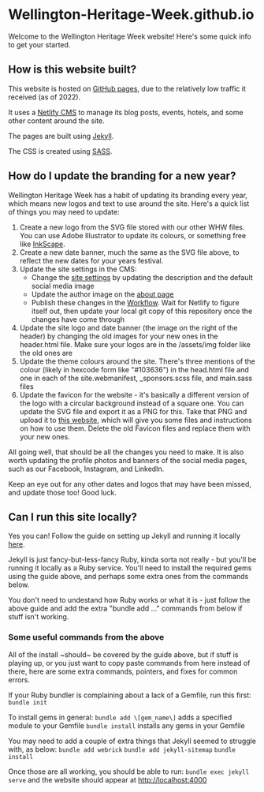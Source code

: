 # Wellington-Heritage-Week.github.io

Welcome to the Wellington Heritage Week website! Here's some quick info to get your started.

## How is this website built?
This website is hosted on [GitHub pages](https://pages.github.com/), due to the relatively low traffic it received (as of 2022).

It uses a [Netlify CMS](https://www.netlifycms.org/) to manage its blog posts, events, hotels, and some other content around the site.

The pages are built using [Jekyll](https://jekyllrb.com/).

The CSS is created using [SASS](https://sass-lang.com/).

## How do I update the branding for a new year?
Wellington Heritage Week has a habit of updating its branding every year, which means new logos and text to use around the site. Here's a quick list of things you may need to update:

1. Create a new logo from the SVG file stored with our other WHW files. You can use Adobe Illustrator to update its colours, or something free like [InkScape](https://inkscape.org/).
2. Create a new date banner, much the same as the SVG file above, to reflect the new dates for your years festival.
3. Update the site settings in the CMS:
    * Change the [site settings](https://wellingtonheritageweek.co.nz/admin/#/collections/settings/entries/site) by updating the description and the default social media image
    * Update the author image on the [about page](https://wellingtonheritageweek.co.nz/admin/#/collections/settings/entries/about)
    * Publish these changes in the [Workflow](https://wellingtonheritageweek.co.nz/admin/#/workflow). Wait for Netlify to figure itself out, then update your local git copy of this repository once the changes have come through
4. Update the site logo and date banner (the image on the right of the header) by changing the old images for your new ones in the header.html file. Make sure your logos are in the /assets/img folder like the old ones are
5. Update the theme colours around the site. There's three mentions of the colour (likely in hexcode form like "#103636") in the head.html file and one in each of the site.webmanifest, \_sponsors.scss file, and main.sass files
6. Update the favicon for the website - it's basically a different version of the logo with a circular background instead of a square one. You can update the SVG file and export it as a PNG for this. Take that PNG and upload it to [this website](https://favicon.io/), which will give you some files and instructions on how to use them. Delete the old Favicon files and replace them with your new ones.

All going well, that should be all the changes you need to make. It is also worth updating the profile photos and banners of the social media pages, such as our Facebook, Instagram, and LinkedIn.

Keep an eye out for any other dates and logos that may have been missed, and update those too! Good luck.

## Can I run this site locally?
Yes you can! Follow the guide on setting up Jekyll and running it locally [here](https://docs.github.com/en/pages/setting-up-a-github-pages-site-with-jekyll/testing-your-github-pages-site-locally-with-jekyll).

Jekyll is just fancy-but-less-fancy Ruby, kinda sorta not really - but you'll be running it locally as a Ruby service. You'll need to install the required gems using the guide above, and perhaps some extra ones from the commands below.

You don't need to undestand how Ruby works or what it is - just follow the above guide and add the extra "bundle add ..." commands from below if stuff isn't working.

### Some useful commands from the above
All of the install ~should~ be covered by the guide above, but if stuff is playing up, or you just want to copy paste commands from here instead of there, here are some extra commands, pointers, and fixes for common errors.

If your Ruby bundler is complaining about a lack of a Gemfile, run this first:
`bundle init`

To install gems in general:
`bundle add \[gem_name\]` adds a specified module to your Gemfile
`bundle install` installs any gems in your Gemfile

You may need to add a couple of extra things that Jekyll seemed to struggle with, as below:
`bundle add webrick`
`bundle add jekyll-sitemap`
`bundle install`

Once those are all working, you should be able to run:
`bundle exec jekyll serve`
and the website should appear at [http://localhost:4000](http://localhost:4000)

